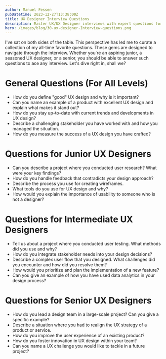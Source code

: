 ```yaml
---
author: Manuel Fessen
pubDatetime: 2023-12-27T13:38:00Z
title: UX Designer Interview Questions
description: Master UX/UX Designer interviews with expert questions for juniors, pros, and seniors. Ace your design journey with tailored insights.
hero: /images/blog/30-ux-designer-Interview-questions.png
---
```


I've sat on both sides of the table. This perspective has led me to curate a collection of my all-time favorite questions. These gems are designed to navigate through the interview. Whether you're an aspiring junior, a seasoned UX designer, or a senior, you should be able to answer such questions to ace any interview. Let's dive right in, shall we?

# General Questions (For All Levels)
- How do you define "good" UX design and why is it important?
- Can you name an example of a product with excellent UX design and explain what makes it stand out?
- How do you stay up-to-date with current trends and developments in UX design?
- Describe a challenging stakeholder you have worked with and how you managed the situation.
- How do you measure the success of a UX design you have crafted?

# Questions for Junior UX Designers
- Can you describe a project where you conducted user research? What were your key findings?
- How do you handle feedback that contradicts your design approach?
- Describe the process you use for creating wireframes.
- What tools do you use for UX design and why?
- How would you explain the importance of usability to someone who is not a designer?

# Questions for Intermediate UX Designers
- Tell us about a project where you conducted user testing. What methods did you use and why?
- How do you integrate stakeholder needs into your design decisions?
- Describe a complex user flow that you designed. What challenges did you encounter and how did you resolve them?
- How would you prioritize and plan the implementation of a new feature?
- Can you give an example of how you have used data analytics in your design process?

# Questions for Senior UX Designers
- How do you lead a design team in a large-scale project? Can you give a specific example?
- Describe a situation where you had to realign the UX strategy of a product or service.
- How do you improve the user experience of an existing product?
- How do you foster innovation in UX design within your team?
- Can you name a UX challenge you would like to tackle in a future project?